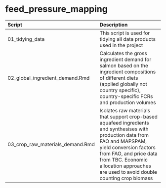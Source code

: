# feed_pressure_mapping

| Script            | Description                                                                                              |
|:------------------|:------------------------------------------------------------------------------------------------------|
| 01_tidying_data   | This script is used for tidying all data products used in the project                                 |
| 02_global_ingredient_demand.Rmd | Calculates the gross ingredient demand for salmon based on the ingredient compositions of different diets (applied globally not country specific), country-specific FCRs and production volumes |
| 03_crop_raw_materials_demand.Rmd | Isolates raw materials that support crop-based aquafeed ingredients and synthesises with production data from FAO and MAPSPAM, yield conversion factors from FAO, and price data from TBC. Economic allocation approaches are used to avoid double counting crop biomass |
